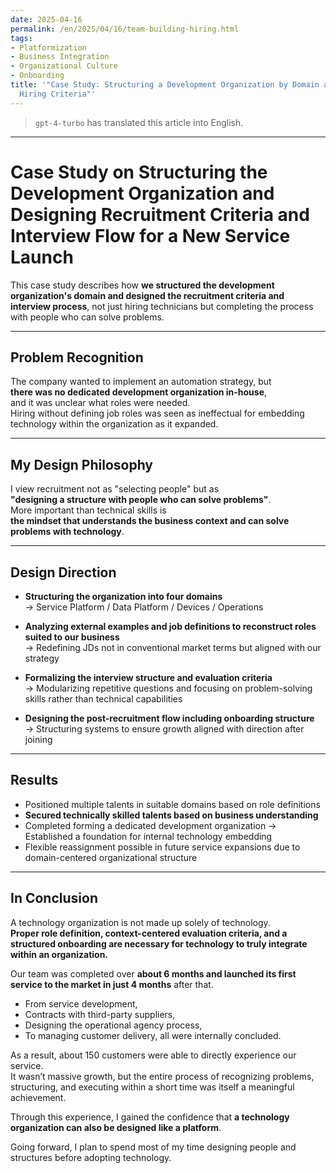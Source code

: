 ```yaml
---
date: 2025-04-16
permalink: /en/2025/04/16/team-building-hiring.html
tags:
- Platformization
- Business Integration
- Organizational Culture
- Onboarding
title: '"Case Study: Structuring a Development Organization by Domain and Designing
  Hiring Criteria"'
---
```


> `gpt-4-turbo` has translated this article into English.

---

# Case Study on Structuring the Development Organization and Designing Recruitment Criteria and Interview Flow for a New Service Launch  
This case study describes how **we structured the development organization's domain and designed the recruitment criteria and interview process**, not just hiring technicians but completing the process with people who can solve problems.

---

## Problem Recognition

The company wanted to implement an automation strategy, but  
**there was no dedicated development organization in-house**,  
and it was unclear what roles were needed.  
Hiring without defining job roles was seen as ineffectual for embedding technology within the organization as it expanded.

---

## My Design Philosophy

I view recruitment not as "selecting people" but as  
**"designing a structure with people who can solve problems"**.  
More important than technical skills is  
**the mindset that understands the business context and can solve problems with technology**.

---

## Design Direction

- **Structuring the organization into four domains**  
  → Service Platform / Data Platform / Devices / Operations

- **Analyzing external examples and job definitions to reconstruct roles suited to our business**  
  → Redefining JDs not in conventional market terms but aligned with our strategy

- **Formalizing the interview structure and evaluation criteria**  
  → Modularizing repetitive questions and focusing on problem-solving skills rather than technical capabilities

- **Designing the post-recruitment flow including onboarding structure**  
  → Structuring systems to ensure growth aligned with direction after joining

---

## Results

- Positioned multiple talents in suitable domains based on role definitions
- **Secured technically skilled talents based on business understanding**  
- Completed forming a dedicated development organization → Established a foundation for internal technology embedding  
- Flexible reassignment possible in future service expansions due to domain-centered organizational structure

---

## In Conclusion

A technology organization is not made up solely of technology.  
**Proper role definition, context-centered evaluation criteria, and a structured onboarding are necessary for technology to truly integrate within an organization.**

Our team was completed over **about 6 months and launched its first service to the market in just 4 months** after that.

- From service development,
- Contracts with third-party suppliers,
- Designing the operational agency process,
- To managing customer delivery, all were internally concluded.

As a result, about 150 customers were able to directly experience our service.  
It wasn’t massive growth, but the entire process of recognizing problems, structuring, and executing within a short time was itself a meaningful achievement.

Through this experience, I gained the confidence that **a technology organization can also be designed like a platform**.

Going forward, I plan to spend most of my time designing people and structures before adopting technology.